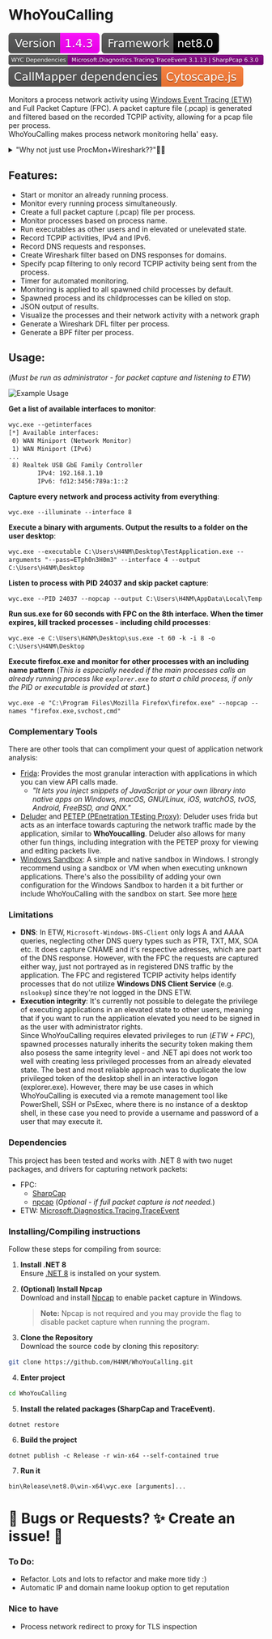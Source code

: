 ﻿# WhoYouCalling 

![WYC version](imgs/version.svg)
![Framework](imgs/target_framework.svg)
![WYC dependencies](imgs/dependencies.svg)
![Visualization dependencies](imgs/visualization_dependencies.svg)

Monitors a process network activity using [Windows Event Tracing (ETW)](https://learn.microsoft.com/en-us/windows-hardware/drivers/devtest/event-tracing-for-windows--etw-) and Full Packet Capture (FPC). A packet capture file (.pcap) is generated and filtered based on the recorded TCPIP activity, allowing for a pcap file per process.  
WhoYouCalling makes process network monitoring hella' easy.

<details>
  <summary>"Why not just use ProcMon+Wireshark??"🤔🤔</summary>

One of the best methods of monitoring activities by a process in Windows is with the Sysinternal tool [ProcMon](https://learn.microsoft.com/sv-se/sysinternals/downloads/procmon). 
However, there are some downsides:
1. **Manual Work**: To get a Full Packet Capture per process you need to manually start a packet capture with a tool like Wireshark/Tshark, and create a filter for endpoints based on the results of ProcMon, which can be time consuming and potential endpoints may be missed due to human error if the process is not automated.
2. **Child processes**: It can be tedious to maintain a track record of all of the child processes that may spawn and the endpoints they're communicating with.
3. **DNS queries**: (AFAIK) ProcMon doesn't support capturing DNS queries. It does provide with UDP/TCP sent to port 53, but no information of the actual domain name that's queried nor the given address response.
</details>

## Features: 
- Start or monitor an already running process.
- Monitor every running process simultaneously.
- Create a full packet capture (.pcap) file per process.
- Monitor processes based on process name.
- Run executables as other users and in elevated or unelevated state. 
- Record TCPIP activities, IPv4 and IPv6.
- Record DNS requests and responses.
- Create Wireshark filter based on DNS responses for domains.
- Specify pcap filtering to only record TCPIP activity being sent from the process.
- Timer for automated monitoring.
- Monitoring is applied to all spawned child processes by default.
- Spawned process and its childprocesses can be killed on stop. 
- JSON output of results.
- Visualize the processes and their network activity with a network graph
- Generate a Wireshark DFL filter per process.
- Generate a BPF filter per process.

## Usage:
(*Must be run as administrator - for packet capture and listening to ETW*) 

![Example Usage](imgs/ExampleUsage.gif)

**Get a list of available interfaces to monitor**:
```
wyc.exe --getinterfaces
[*] Available interfaces:
 0) WAN Miniport (Network Monitor)
 1) WAN Miniport (IPv6)
...
 8) Realtek USB GbE Family Controller
        IPv4: 192.168.1.10
        IPv6: fd12:3456:789a:1::2
```

**Capture every network and process activity from everything**:
```
wyc.exe --illuminate --interface 8
```

**Execute a binary with arguments. Output the results to a folder on the user desktop**:
```
wyc.exe --executable C:\Users\H4NM\Desktop\TestApplication.exe --arguments "--pass=ETph0n3H0m3" --interface 4 --output C:\Users\H4NM\Desktop
```

**Listen to process with PID 24037 and skip packet capture**:
```
wyc.exe --PID 24037 --nopcap --output C:\Users\H4NM\AppData\Local\Temp
```

**Run sus.exe for 60 seconds with FPC on the 8th interface. When the timer expires, kill tracked processes - including child processes**:
```
wyc.exe -e C:\Users\H4NM\Desktop\sus.exe -t 60 -k -i 8 -o C:\Users\H4NM\Desktop
```

**Execute firefox.exe and monitor for other processes with an including name pattern** (*This is especially needed if the main processes calls an already running process like `explorer.exe` to start a child process, if only the PID or executable is provided at start.*)
```
wyc.exe -e "C:\Program Files\Mozilla Firefox\firefox.exe" --nopcap --names "firefox.exe,svchost,cmd"
```

### Complementary Tools
There are other tools that can compliment your quest of application network analysis:
- [Frida](https://frida.re/): Provides the most granular interaction with applications in which you can view API calls made. 
	- *"It lets you inject snippets of JavaScript or your own library into native apps on Windows, macOS, GNU/Linux, iOS, watchOS, tvOS, Android, FreeBSD, and QNX."*
- [Deluder](https://github.com/Warxim/deluder) and [PETEP (PEnetration TEsting Proxy)](https://github.com/Warxim/petep): Deluder uses frida but acts as an interface towards capturing the network traffic made by the application, similar to **WhoYoucalling**. Deluder also allows for many other fun things, including integration with the PETEP proxy for viewing and editing packets live.
- [Windows Sandbox](https://learn.microsoft.com/en-us/windows/security/application-security/application-isolation/windows-sandbox/windows-sandbox-overview): A simple and native sandbox in Windows. I strongly recommend using a sandbox or VM when when executing unknown applications. There's also the possibility of adding your own configuration for the Windows Sandbox to harden it a bit further or include WhoYouCalling with the sandbox on start. See more [here](https://learn.microsoft.com/en-us/windows/security/application-security/application-isolation/windows-sandbox/windows-sandbox-configure-using-wsb-file)

### Limitations
- **DNS**: In ETW, `Microsoft-Windows-DNS-Client` only logs A and AAAA queries, neglecting other DNS query types such as PTR, TXT, MX, SOA etc. It does capture CNAME and it's respective adresses, which are part of the DNS response. However, with the FPC the requests are captured either way, just not portrayed as in registered DNS traffic by the application. The FPC and registered TCPIP activity helps identify processes that do not utilize **Windows DNS Client Service** (e.g. `nslookup`) since they're not logged in the DNS ETW.
- **Execution integrity**: It's currently not possible to delegate the privilege of executing applications in an elevated state to other users, meaning that if you want to run the application elevated you need to be signed in as the user with administrator rights.   
  Since WhoYouCalling requires elevated privileges to run (*ETW + FPC*), spawned processes naturally inherits the security token making them also posess the same integrity level - and .NET api does not work too well with creating less privileged processes from an already elevated state.
  The best and most reliable approach was to duplicate the low privileged token of the desktop shell in an interactive logon (explorer.exe).
  However, there may be use cases in which WhoYouCalling is executed via a remote management tool like PowerShell, SSH or PsExec, where there is no instance of a desktop shell, in these case you need to provide a username and password of a user that may execute it. 

### Dependencies
This project has been tested and works with .NET 8 with two nuget packages, and drivers for capturing network packets: 
- FPC: 
  - [SharpCap](https://github.com/dotpcap/sharppcap)
  - [npcap](https://npcap.com/#download) (*Optional - if full packet capture is not needed.*)
- ETW: [Microsoft.Diagnostics.Tracing.TraceEvent](https://www.nuget.org/packages/Microsoft.Diagnostics.Tracing.TraceEvent/)

### Installing/Compiling instructions
Follow these steps for compiling from source:
1. **Install .NET 8**  
   Ensure [.NET 8](https://learn.microsoft.com/en-us/dotnet/core/install/windows) is installed on your system.

2. **(Optional) Install Npcap**  
   Download and install [Npcap](https://npcap.com/#download) to enable packet capture in Windows.  
   > **Note:** Npcap is not required and you may provide the flag to disable packet capture when running the program.

3. **Clone the Repository**  
   Download the source code by cloning this repository:
```sh
git clone https://github.com/H4NM/WhoYouCalling.git
```

4. **Enter project**
```sh
cd WhoYouCalling
```

5. **Install the related packages (SharpCap and TraceEvent).**
```
dotnet restore
```

6. **Build the project**
```
dotnet publish -c Release -r win-x64 --self-contained true
```

7. **Run it**
```
bin\Release\net8.0\win-x64\wyc.exe [arguments]...
```


# 🐛 Bugs or Requests? ✨ Create an issue! 🚀

### To Do:
- Refactor. Lots and lots to refactor and make more tidy :)
- Automatic IP and domain name lookup option to get reputation

### Nice to have
- Process network redirect to proxy for TLS inspection
